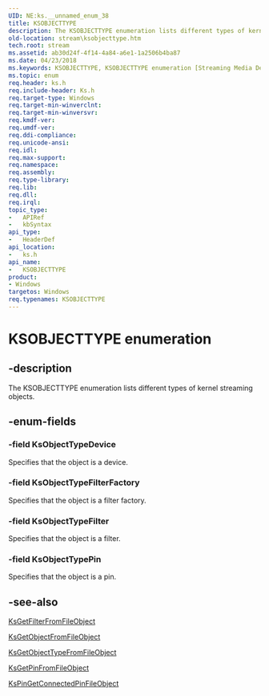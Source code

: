```yaml
---
UID: NE:ks.__unnamed_enum_38
title: KSOBJECTTYPE
description: The KSOBJECTTYPE enumeration lists different types of kernel streaming objects.
old-location: stream\ksobjecttype.htm
tech.root: stream
ms.assetid: ab30d24f-4f14-4a84-a6e1-1a2506b4ba87
ms.date: 04/23/2018
ms.keywords: KSOBJECTTYPE, KSOBJECTTYPE enumeration [Streaming Media Devices], KsObjectTypeDevice, KsObjectTypeFilter, KsObjectTypeFilterFactory, KsObjectTypePin, ks-struct_b8010334-0906-4d4b-8c65-b3919b7b8257.xml, ks/KSOBJECTTYPE, ks/KsObjectTypeDevice, ks/KsObjectTypeFilter, ks/KsObjectTypeFilterFactory, ks/KsObjectTypePin, stream.ksobjecttype
ms.topic: enum
req.header: ks.h
req.include-header: Ks.h
req.target-type: Windows
req.target-min-winverclnt: 
req.target-min-winversvr: 
req.kmdf-ver: 
req.umdf-ver: 
req.ddi-compliance: 
req.unicode-ansi: 
req.idl: 
req.max-support: 
req.namespace: 
req.assembly: 
req.type-library: 
req.lib: 
req.dll: 
req.irql: 
topic_type:
-	APIRef
-	kbSyntax
api_type:
-	HeaderDef
api_location:
-	ks.h
api_name:
-	KSOBJECTTYPE
product:
- Windows
targetos: Windows
req.typenames: KSOBJECTTYPE
---
```


# KSOBJECTTYPE enumeration


## -description


The KSOBJECTTYPE enumeration lists different types of kernel streaming objects.


## -enum-fields




### -field KsObjectTypeDevice

Specifies that the object is a device.


### -field KsObjectTypeFilterFactory

Specifies that the object is a filter factory.


### -field KsObjectTypeFilter

Specifies that the object is a filter.


### -field KsObjectTypePin

Specifies that the object is a pin.


## -see-also




<a href="https://msdn.microsoft.com/library/windows/hardware/ff562620">KsGetFilterFromFileObject</a>



<a href="https://msdn.microsoft.com/library/windows/hardware/ff562648">KsGetObjectFromFileObject</a>



<a href="https://msdn.microsoft.com/library/windows/hardware/ff562651">KsGetObjectTypeFromFileObject</a>



<a href="https://msdn.microsoft.com/library/windows/hardware/ff562664">KsGetPinFromFileObject</a>



<a href="https://msdn.microsoft.com/library/windows/hardware/ff563508">KsPinGetConnectedPinFileObject</a>
 

 

